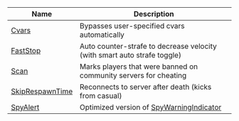 Name | Description
--- | ---
[Cvars](Cvars.lua) | Bypasses user-specified cvars automatically
[FastStop](FastStop.lua) | Auto counter-strafe to decrease velocity (with smart auto strafe toggle)
[Scan](Scan.lua) | Marks players that were banned on community servers for cheating
[SkipRespawnTime](SkipRespawnTime.lua) | Reconnects to server after death (kicks from casual)
[SpyAlert](SpyAlert.lua) | Optimized version of [SpyWarningIndicator](https://github.com/buymyself/lmaobox/blob/main/spy_warning.lua)


